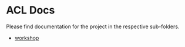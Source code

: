 # ACL Docs

Please find documentation for the project in the respective sub-folders.

<!--
- [jenkins-x on kubernetes](./jenkins-x)
- [concourse on pcf](./concourse)
-->
- [workshop](./workshop)
